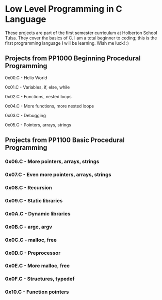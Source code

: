 # Low Level Programming in C Language

These projects are part of the first semester curriculum at Holberton School Tulsa. They cover the basics of C. I am a total beginner to coding; this is the first programming language I will be learning. Wish me luck! :)

## Projects from PP1000 Beginning Procedural Programming

0x00.C - Hello World

0x01.C - Variables, if, else, while

0x02.C - Functions, nested loops

0x04.C - More functions, more nested loops

0x03.C - Debugging

0x05.C - Pointers, arrays, strings



## Projects from PP1100 Basic Procedural Programming

### 0x06.C - More pointers, arrays, strings

### 0x07.C - Even more pointers, arrays, strings

### 0x08.C - Recursion

### 0x09.C - Static libraries

### 0x0A.C - Dynamic libraries

### 0x0B.C - argc, argv

### 0x0C.C - malloc, free

### 0x0D.C - Preprocessor

### 0x0E.C - More malloc, free

### 0x0F.C - Structures, typedef

### 0x10.C - Function pointers


